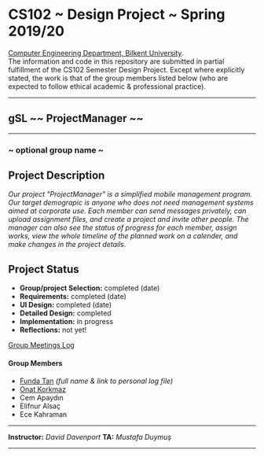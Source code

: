 # CS102 ~ Design Project ~ Spring 2019/20
[Computer Engineering Department, Bilkent University](http://w3.cs.bilkent.edu.tr/en/).  
The information and code in this repository are submitted in partial fulfillment of the CS102 Semester Design Project. Except where explicitly stated, the work is that of the group members listed below (who are expected to follow ethical academic & professional practice).
****
## gSL ~~ ProjectManager ~~
****
### ~ optional group name ~

## Project Description
_Our project "ProjectManager" is a simplified mobile management program. Our target demograpic is anyone who does not need management systems aimed at corporate use. Each member can send messages privately, can upload assignment files, and create a project and invite other people. The manager can also see the status of progress for each member, assign works, view the whole timeline of the planned work on a calender, and make changes in the project details._
   
## Project Status
+ **Group/project Selection:** completed (date)
+ **Requirements:** completed (date)
+ **UI Design:** completed (date)
+ **Detailed Design:** completed
+ **Implementation:** in progress
+ **Reflections:** not yet!

[Group Meetings Log](group/meetingslog.md)
#### Group Members
- [Funda Tan](group/member1_log.md)    _(full name & link to personal log file)_
- [Onat Korkmaz](group/member2_log.md)
- Cem Apaydın
- Elifnur Alsaç
- Ece Kahraman

****
**Instructor:** _David Davenport_   **TA:**  _Mustafa Duymuş_
****
